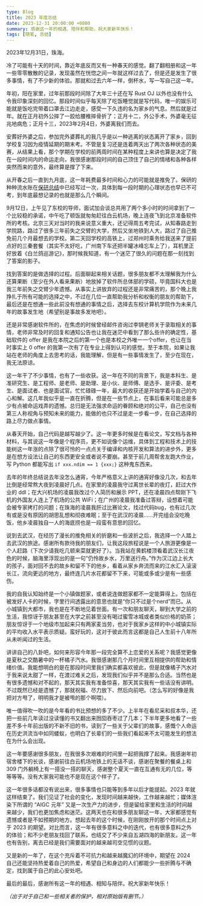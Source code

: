 ```yaml
---
type: Blog
title: 2023 年度总结
date: 2023-12-31 20:00:00 +0800
summary: 感谢这一年的相遇、陪伴和帮助，祝大家新年快乐！
tags: [随笔, 总结]
---
```


2023年12月31日，珠海。

冷了可能有十天的时间，靠近年底反而又有一种春天的感觉。翻了翻相册和这一年一些零零散散的记录，发现虽然在恍惚之间一年就这样过去了，但是还是发生了很多事情，有了不少新的体验。那就和过去六年一样，倒杯水，写一写自己这一年。

年初，阳在家里，过年前那段时间除了大年三十还在写 Rust OJ 以外也没有什么令我印象深刻的回忆。那段时间似乎每天除了吃饭睡觉就是写代码，唯一的娱乐可能就是饭吃完带着口罩去江边走走，感受一下久违的名为家乡的气息。然后就是过年。就在正月初外公摔了一跤给腰椎摔骨折了；正月十二，外公手术，外婆毫无征兆地病危；正月十三，2023年2月4日，外婆离我们而去。

安葬好外婆之后，参加完外婆葬礼的我几乎是以一种逃离的状态离开了家乡，回到学校复习因为疫情延期的期末考。不管是复习还是连着两天出了两次各种状态的美赛，从结果上看，那个学期在学校的前两周时间在某种程度上来讲也算是决定了我在一段时间内的命运走向，我很感谢那段时间的自己顶住了自己的情绪和各种各样突然而来的意外，最终算是撑了下来。

从开春之后一直到九月底，这一年耗费最多时间和心力的可能就是推免了。保研的种种流水账在[保研总结](/blog/about-baoyan)中已经写过一次，具体到每一段时期的心理状态也早已不可考，到年底最想记录的也就是那么几个瞬间。

9月12日，上午见了东校的导师，面试加会谈总共用了两个多小时的时间拿到了一个比较稳的承诺，中午吃了顿饭就匆匆赶往白云机场，晚上连夜飞到北京准备软件所的考核。北京三天对当时的我来说意义重大，还记得周五考完试，从知春路走到学院路，路过了很多三年前失之交臂的大学，然后又坐地铁到人大，路过了自己推免前几个月最想去的学校。第二天回学校的高铁上，过郑州时乘务给我送来了提前点好的三秦套餐（其实不太好吃，广州南下车还把半罐冰峰忘车上了），耳机里正好放着《白兰鸽巡游记》，那时候我知道，有一个迷茫了很久的问题在那一刻找到了答案的影子。

找到答案的是做选择的过程。后面聊起来相关话题，很多朋友都不太理解我为什么还算果断（至少在外人看来果断）地放掉了软件所总体部的学硕，毕竟国科大也是我三年前失之交臂少年遗憾。从事实上讲放弃的过程还是非常痛苦的，那个晚上我挣扎于所有可能的选择之中，不过在几位一直帮助我分析和权衡的朋友的帮助下，最后还是在想通一些此前没有想通的事情之后，选择去东校计算机学院作为未来几年的故事发生地（希望别是事故多发地吧）。

还是非常感谢软件所的，在焦虑的时候曾经邮件咨询过李锎老师关于录取相关的事情，老师非常及时的回复和通知公告也让我在迷茫中看到了那么些许的确定性，基础软件的 offer 是我在本院之后的第一个也是本校之外唯一一个offer，也让在当时事实上 0 offer 的我第一次有了在专业上得到认可的感觉。至于本院，如果让我站在老师的角度上去思考的话，我能理解，但是有一些事情发生了，至少在现在，我无法原谅。

这一年干了不少事情，也有了一些收获。这一年在不同的背景下，我是本科生、是准研究生、是工程师、是老师、是助理、是小伙、是师傅、是选手、是评委、是考生、是面试者、也是面试官。忙忙碌碌一年，最大的收获还是开始学着与自己的内心和解。这几年我似乎是一直在折腾，但是在一些节点上，在事后看来可能总是多少有点被命运戏弄的遗憾。总归是无法强求命运的眷顾和绝对的公平，自己也没有第三人称视角与预知未来的能力，能做的也只不过是走一步看一步，在自己选择的路上尽力做点事情。

从春天开始，自己代码是越写越少了。这一年更多时候是在看论文，写文档与各种材料，与其说这一年像是个程序员，更不如说像个运维，具体到工程和技术上的技能树这一年涨的点除了很可怜的一点点关于编译和内核开发和算法的进步外，更多是在想方设法让自己的东西更安全或者说不要崩。甚至于前几周帮舍友跑大作业，写 Python 都能写出 `if xxx.ndim == 1 {xxx;}` 这种鬼东西来。

去年的年终总结说去年没怎么通宵，今年严格意义上讲的通宵好像没几次，和去年比倒是经常熬大夜到凌晨好几点。在家里的凌晨我守过离世长辈的夜灯，赶过大作业的 ddl；在大兴机场的凌晨我改过个人简历和展示 PPT，还在凌晨四点帮刚下飞机的外国友人连上了机场的公共 WiFi；在广州的凌晨我准备过答辩，设想着可能会被专家拷打的问题；在珠海的凌晨我肝过比赛论文，找过代码bug，也有过几次有或是没有原因的胡思乱想和彻夜难眠；至于在武汉的凌晨……开完组会没吃晚饭，他乡凌晨独自一人的海底捞也是一段蛮有意思的回忆。

说到去武汉，在经历了漫长的推免相关的折磨和一些波折之后，我选择一个人踏上去武汉的旅途。感谢所有款待我的朋友们，让我这段旅程说是一个人旅游更像是一个人赶路（下次少请我吃几顿来菜就更好了）。当我站在黄鹤楼顶看着武汉长江夜色的时候，脑海里浮现出的是一句“仍怜故乡水，万里送行舟。”作为汉江边上长大的孩子，面对回不去的故乡和留不下的他乡，看着从家乡奔流而来的江水汇入滚滚长江，流向更远的地方，最终连几片水花都留不下来，可能或多或少是有一些感伤。

我的自我认知始终是一个小镇做题家，或者说连做题家都不一定能算得上。包括在被发好人卡的时候，字里行间透露出的意思也就是“你只不过是个nerd”而已。从小城镇到大都市，我也是在不断地见着世面。有一次和朋友聊天，聊到大学之前的生活，我惊讶于朋友甚至在大学之前甚至没有喝过蜜雪冰城或者类似价格的奶茶；朋友惊讶于一个地级市加起来只有两家麦当劳，也对于我家乡这样的中小城镇实际的平均收入水平表示质疑。蛮好玩的，这对于彼此而言这都是自己人生前十八年所从未听闻过的生活。

讲讲自己的八卦吧，如何来形容今年那一段完全算不上恋爱的关系呢？我感觉更像是夏秋之交酷暑中的一杯橘子汽水。我很感谢那几个月时间里互相提供的帮助和情绪价值。我能想明白的是在那段时间里我们确实都喜欢彼此，但是就像橘子汽水对于我来说太甜了一样，在渡过难关之后，发现我们似乎并不是那么合适。当然也是有很多遗憾和对不起的，那天其实我有准备惊喜，那天其实我有一些话没有讲明。不过既然已经是遗憾了，那就祝福、尽力放下、然后向前吧。（怎么写的好像是我把对方甩了，明明我才是被甩的那个啊喂）。

唯一值得吹一吹的是今年看的书比预想的多了不少。上半年在看尼采和叔本华，还把一些前几年读过没读懂的书又翻出来囫囵吞枣过了几本；下半年更多地看了一些差不多十年前出版的不新不旧的书，读到了一些关于父辈们的故事，感慨个人命运在历史洪流当中如同蝼蚁，也明白了长辈们的一些我们看起来不太可能发生的想法在为什么会出现。

这一年要感谢很多朋友，在我很多次艰难的时间里一起把我撑了起来。我感谢年初宿舍楼下的长谈，感谢前往白云机场地铁上的无话不谈，感谢在聚餐的餐桌上和 309 门外躺椅上有一搭没一搭的聊天，感谢整个夏天一直在互通有无的几位，等等等等。没有大家我可能也不是现在这个样子了。

这一年很多话都没有说出来，很多事情也只能等到多年以后才能提起。2023 年就这样结束了。我们见证了社会的变化，发现时间越来越快，工作越来越忙；媒体渲染下所谓的 “AIGC 元年” 又是一次生产力的进步，但是留给家里和生活的时间越来越少，我们也更加焦虑和迷茫。这两天也在和很多朋友聊这一年，大家都感觉有遗憾或者是不如预期的地方。想起去年的这个时候，在刚刚放开的那个时间点上对于 2023 的期望。对比而言，这一年有很多意料之中的迭代，也有很多意料之外的体验；和不少老朋友找回了联系，也结交了不少来自五湖四海的新朋友。这一年也有告别，离去已经是我们需要面对的越来越司空见惯的议题。

又是新的一年了，在这个充斥着不可抗力和越来越魔幻的环境中，期望在 2024 自己还能坚持热爱着自己的热爱，希望自己和身边的人们都能少一些折腾与不确定，找到属于自己的此心安处吧。

最后的最后，感谢所有这一年的相遇、相知与陪伴。祝大家新年快乐！

*（出于对于自己和一些相关者的保护，相对原始版有删节。）*
